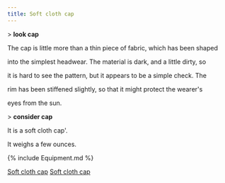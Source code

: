 ```yaml
---
title: Soft cloth cap
---
```


\> **look cap**

The cap is little more than a thin piece of fabric, which has been
shaped

into the simplest headwear. The material is dark, and a little dirty, so

it is hard to see the pattern, but it appears to be a simple check. The

rim has been stiffened slightly, so that it might protect the wearer's

eyes from the sun.

\> **consider cap**

It is a soft cloth cap'.

It weighs a few ounces.

{% include Equipment.md %}

[Soft cloth cap](Category:_Cloth_equipment "wikilink") [Soft cloth
cap](Category:_Head_items "wikilink")